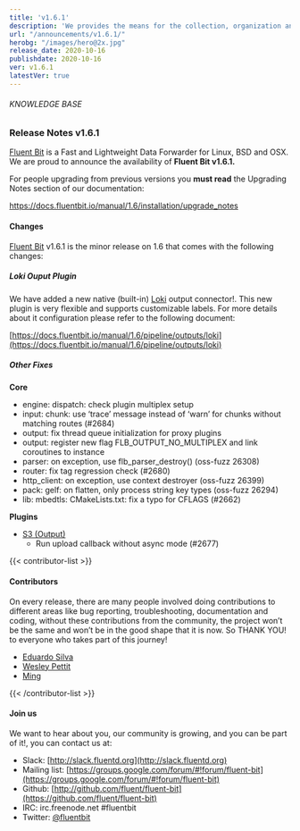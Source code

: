 ```yaml
---
title: 'v1.6.1'
description: 'We provides the means for the collection, organization and computerized retrieval of knowledge and Lightweight Data Forwarder for Linux, BSD and OSX. We are proud to announce the availability of Fluent Bit v1.6.1.'
url: "/announcements/v1.6.1/"
herobg: "/images/hero@2x.jpg"
release_date: 2020-10-16
publishdate: 2020-10-16
ver: v1.6.1
latestVer: true
---
```


###### KNOWLEDGE BASE

### Release Notes v1.6.1

[Fluent Bit](https://fluentbit.io/) is a Fast and Lightweight Data Forwarder for Linux, BSD and OSX. We are proud to announce the availability of **Fluent Bit v1.6.1.**

For people upgrading from previous versions you **must read** the Upgrading Notes section of our documentation:

https://docs.fluentbit.io/manual/1.6/installation/upgrade_notes

#### Changes

[Fluent Bit](https://fluentbit.io) v1.6.1 is the minor release on 1.6 that comes with the following changes:

##### Loki Ouput Plugin

We have added a new native (built-in) [Loki](https://grafana.com/oss/loki/) output connector!. This new plugin is very flexible and supports customizable labels. For more details about it configuration please refer to the following document:

[https://docs.fluentbit.io/manual/1.6/pipeline/outputs/loki](https://docs.fluentbit.io/manual/1.6/pipeline/outputs/loki)

##### Other Fixes


**Core**

* engine: dispatch: check plugin multiplex setup
* input: chunk: use ‘trace’ message instead of ‘warn’ for chunks without matching routes (#2684)
* output: fix thread queue initialization for proxy plugins
* output: register new flag FLB_OUTPUT_NO_MULTIPLEX and link coroutines to instance
* parser: on exception, use flb_parser_destroy() (oss-fuzz 26308)
* router: fix tag regression check (#2680)
* http_client: on exception, use context destroyer (oss-fuzz 26399)
* pack: gelf: on flatten, only process string key types (oss-fuzz 26294)
* lib: mbedtls: CMakeLists.txt: fix a typo for CFLAGS (#2662)


**Plugins**

* [S3 (Output)](https://docs.fluentbit.io/manual/1.6/pipeline/outputs/s3/)
  * Run upload callback without async mode (#2677)


{{< contributor-list >}}

#### Contributors

On every release, there are many people involved doing contributions to different areas like bug reporting, troubleshooting, documentation and coding, without these contributions from the community, the project won’t be the same and won’t be in the good shape that it is now. So THANK YOU! to everyone who takes part of this journey!


* [Eduardo Silva](https://github.com/edsiper)
* [Wesley Pettit](https://github.com/PettitWesley)
* [Ming](https://github.com/liuming50)

{{< /contributor-list >}}

#### Join us

We want to hear about you, our community is growing, and you can be part of it!, you can contact us at:

* Slack: [http://slack.fluentd.org](http://slack.fluentd.org)
* Mailing list: [https://groups.google.com/forum/#!forum/fluent-bit](https://groups.google.com/forum/#!forum/fluent-bit)
* Github: [http://github.com/fluent/fluent-bit](https://github.com/fluent/fluent-bit)
* IRC: irc.freenode.net #fluentbit
* Twitter: [@fluentbit](https://twitter.com/fluentbit)